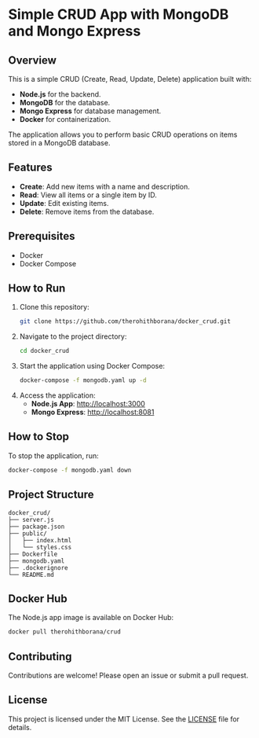 # Simple CRUD App with MongoDB and Mongo Express

## Overview
This is a simple CRUD (Create, Read, Update, Delete) application built with:
- **Node.js** for the backend.
- **MongoDB** for the database.
- **Mongo Express** for database management.
- **Docker** for containerization.

The application allows you to perform basic CRUD operations on items stored in a MongoDB database.

## Features
- **Create**: Add new items with a name and description.
- **Read**: View all items or a single item by ID.
- **Update**: Edit existing items.
- **Delete**: Remove items from the database.

## Prerequisites
- Docker
- Docker Compose

## How to Run
1. Clone this repository:
   ```bash
   git clone https://github.com/therohithborana/docker_crud.git
   ```
2. Navigate to the project directory:
   ```bash
   cd docker_crud
   ```
3. Start the application using Docker Compose:
   ```bash
   docker-compose -f mongodb.yaml up -d
   ```
4. Access the application:
   - **Node.js App**: [http://localhost:3000](http://localhost:3000)
   - **Mongo Express**: [http://localhost:8081](http://localhost:8081)

## How to Stop
To stop the application, run:
```bash
docker-compose -f mongodb.yaml down
```

## Project Structure
```
docker_crud/
├── server.js
├── package.json
├── public/
│   ├── index.html
│   └── styles.css
├── Dockerfile
├── mongodb.yaml
├── .dockerignore
└── README.md
```

## Docker Hub
The Node.js app image is available on Docker Hub:
```bash
docker pull therohithborana/crud
```

## Contributing
Contributions are welcome! Please open an issue or submit a pull request.

## License
This project is licensed under the MIT License. See the [LICENSE](LICENSE) file for details. 